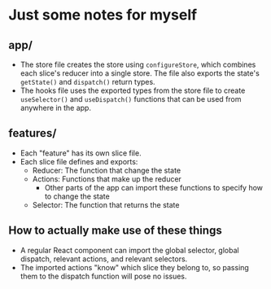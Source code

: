 # Just some notes for myself

## app/
- The store file creates the store using `configureStore`, which combines each slice's reducer into a single store. The file also exports the state's `getState()` and `dispatch()` return types.
- The hooks file uses the exported types from the store file to create `useSelector()` and `useDispatch()` functions that can be used from anywhere in the app. 

## features/
- Each "feature" has its own slice file. 
- Each slice file defines and exports:
    - Reducer: The function that change the state
    - Actions: Functions that make up the reducer
        - Other parts of the app can import these functions to specify how to change the state
    - Selector: The function that returns the state

## How to actually make use of these things
- A regular React component can import the global selector, global dispatch, relevant actions, and relevant selectors.
- The imported actions "know" which slice they belong to, so passing them to the dispatch function will pose no issues.

